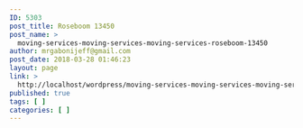 ```yaml
---
ID: 5303
post_title: Roseboom 13450
post_name: >
  moving-services-moving-services-moving-services-roseboom-13450
author: mrgabonijeff@gmail.com
post_date: 2018-03-28 01:46:23
layout: page
link: >
  http://localhost/wordpress/moving-services-moving-services-moving-services-roseboom-13450/
published: true
tags: [ ]
categories: [ ]
---
```

